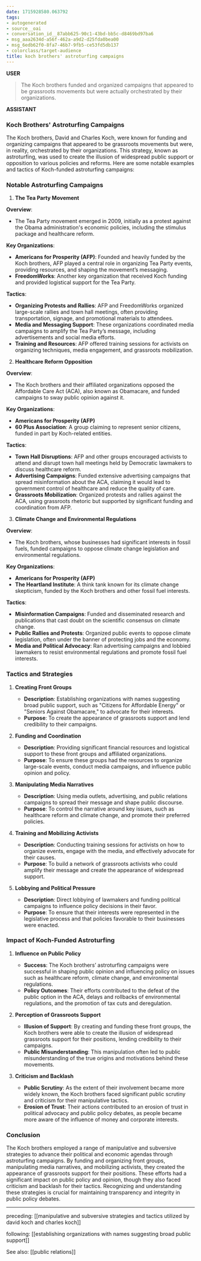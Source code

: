 ```yaml
---
date: 1715928580.063792
tags:
- autogenerated
- source__oai
- conversation_id__87abb625-90c1-43bd-bb5c-d8469bd97ba6
- msg_aaa2634d-a56f-462a-a9d2-d25fda0bea00
- msg_6edb62f0-8fa7-46b7-9fb5-ce53fd5db137
- colorclass/target-audience
title: koch brothers' astroturfing campaigns
---
```


**USER**

> The Koch brothers funded and organized campaigns that appeared to be grassroots movements but were actually orchestrated by their organizations.


**ASSISTANT**

### Koch Brothers' Astroturfing Campaigns

The Koch brothers, David and Charles Koch, were known for funding and organizing campaigns that appeared to be grassroots movements but were, in reality, orchestrated by their organizations. This strategy, known as astroturfing, was used to create the illusion of widespread public support or opposition to various policies and reforms. Here are some notable examples and tactics of Koch-funded astroturfing campaigns:

### Notable Astroturfing Campaigns

1. **The Tea Party Movement**

**Overview**:
- The Tea Party movement emerged in 2009, initially as a protest against the Obama administration's economic policies, including the stimulus package and healthcare reform.

**Key Organizations**:
- **Americans for Prosperity (AFP)**: Founded and heavily funded by the Koch brothers, AFP played a central role in organizing Tea Party events, providing resources, and shaping the movement’s messaging.
- **FreedomWorks**: Another key organization that received Koch funding and provided logistical support for the Tea Party.

**Tactics**:
- **Organizing Protests and Rallies**: AFP and FreedomWorks organized large-scale rallies and town hall meetings, often providing transportation, signage, and promotional materials to attendees.
- **Media and Messaging Support**: These organizations coordinated media campaigns to amplify the Tea Party’s message, including advertisements and social media efforts.
- **Training and Resources**: AFP offered training sessions for activists on organizing techniques, media engagement, and grassroots mobilization.

2. **Healthcare Reform Opposition**

**Overview**:
- The Koch brothers and their affiliated organizations opposed the Affordable Care Act (ACA), also known as Obamacare, and funded campaigns to sway public opinion against it.

**Key Organizations**:
- **Americans for Prosperity (AFP)**
- **60 Plus Association**: A group claiming to represent senior citizens, funded in part by Koch-related entities.

**Tactics**:
- **Town Hall Disruptions**: AFP and other groups encouraged activists to attend and disrupt town hall meetings held by Democratic lawmakers to discuss healthcare reform.
- **Advertising Campaigns**: Funded extensive advertising campaigns that spread misinformation about the ACA, claiming it would lead to government control of healthcare and reduce the quality of care.
- **Grassroots Mobilization**: Organized protests and rallies against the ACA, using grassroots rhetoric but supported by significant funding and coordination from AFP.

3. **Climate Change and Environmental Regulations**

**Overview**:
- The Koch brothers, whose businesses had significant interests in fossil fuels, funded campaigns to oppose climate change legislation and environmental regulations.

**Key Organizations**:
- **Americans for Prosperity (AFP)**
- **The Heartland Institute**: A think tank known for its climate change skepticism, funded by the Koch brothers and other fossil fuel interests.

**Tactics**:
- **Misinformation Campaigns**: Funded and disseminated research and publications that cast doubt on the scientific consensus on climate change.
- **Public Rallies and Protests**: Organized public events to oppose climate legislation, often under the banner of protecting jobs and the economy.
- **Media and Political Advocacy**: Ran advertising campaigns and lobbied lawmakers to resist environmental regulations and promote fossil fuel interests.

### Tactics and Strategies

1. **Creating Front Groups**
   - **Description**: Establishing organizations with names suggesting broad public support, such as "Citizens for Affordable Energy" or "Seniors Against Obamacare," to advocate for their interests.
   - **Purpose**: To create the appearance of grassroots support and lend credibility to their campaigns.

2. **Funding and Coordination**
   - **Description**: Providing significant financial resources and logistical support to these front groups and affiliated organizations.
   - **Purpose**: To ensure these groups had the resources to organize large-scale events, conduct media campaigns, and influence public opinion and policy.

3. **Manipulating Media Narratives**
   - **Description**: Using media outlets, advertising, and public relations campaigns to spread their message and shape public discourse.
   - **Purpose**: To control the narrative around key issues, such as healthcare reform and climate change, and promote their preferred policies.

4. **Training and Mobilizing Activists**
   - **Description**: Conducting training sessions for activists on how to organize events, engage with the media, and effectively advocate for their causes.
   - **Purpose**: To build a network of grassroots activists who could amplify their message and create the appearance of widespread support.

5. **Lobbying and Political Pressure**
   - **Description**: Direct lobbying of lawmakers and funding political campaigns to influence policy decisions in their favor.
   - **Purpose**: To ensure that their interests were represented in the legislative process and that policies favorable to their businesses were enacted.

### Impact of Koch-Funded Astroturfing

1. **Influence on Public Policy**
   - **Success**: The Koch brothers’ astroturfing campaigns were successful in shaping public opinion and influencing policy on issues such as healthcare reform, climate change, and environmental regulations.
   - **Policy Outcomes**: Their efforts contributed to the defeat of the public option in the ACA, delays and rollbacks of environmental regulations, and the promotion of tax cuts and deregulation.

2. **Perception of Grassroots Support**
   - **Illusion of Support**: By creating and funding these front groups, the Koch brothers were able to create the illusion of widespread grassroots support for their positions, lending credibility to their campaigns.
   - **Public Misunderstanding**: This manipulation often led to public misunderstanding of the true origins and motivations behind these movements.

3. **Criticism and Backlash**
   - **Public Scrutiny**: As the extent of their involvement became more widely known, the Koch brothers faced significant public scrutiny and criticism for their manipulative tactics.
   - **Erosion of Trust**: Their actions contributed to an erosion of trust in political advocacy and public policy debates, as people became more aware of the influence of money and corporate interests.

### Conclusion

The Koch brothers employed a range of manipulative and subversive strategies to advance their political and economic agendas through astroturfing campaigns. By funding and organizing front groups, manipulating media narratives, and mobilizing activists, they created the appearance of grassroots support for their positions. These efforts had a significant impact on public policy and opinion, though they also faced criticism and backlash for their tactics. Recognizing and understanding these strategies is crucial for maintaining transparency and integrity in public policy debates.


---

preceding: [[manipulative and subversive strategies and tactics utilized by david koch and charles koch]]  


following: [[establishing organizations with names suggesting broad public support]]

See also: [[public relations]]